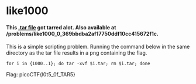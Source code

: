 # like1000
#### This [.tar file](https://2019shell1.picoctf.com/static/8694f84879d3b7c0dcf775930f4665fc/1000.tar) got tarred alot. Also available at /problems/like1000_0_369bbdba2af17750ddf10cc415672f1c.

This is a simple scripting problem. Running the command below in the same directory as the tar file results in a png containing the flag.
```
for i in {1000..1}; do tar -xvf $i.tar; rm $i.tar; done
```
Flag: picoCTF{l0t5_0f_TAR5}

